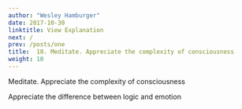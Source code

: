 ```yaml
---
author: "Wesley Hamburger"
date: 2017-10-30
linktitle: View Explanation
next: /
prev: /posts/one
title:  10. Meditate. Appreciate the complexity of consciousness
weight: 10
---
```


Meditate. Appreciate the complexity of consciousness

Appreciate the difference between logic and emotion
